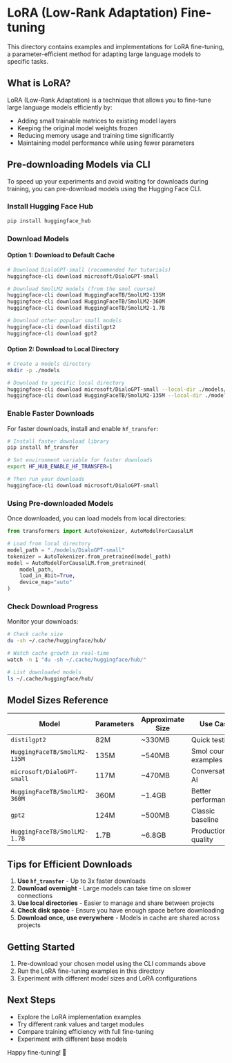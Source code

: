 # LoRA (Low-Rank Adaptation) Fine-tuning

This directory contains examples and implementations for LoRA fine-tuning, a parameter-efficient method for adapting large language models to specific tasks.

## What is LoRA?

LoRA (Low-Rank Adaptation) is a technique that allows you to fine-tune large language models efficiently by:
- Adding small trainable matrices to existing model layers
- Keeping the original model weights frozen
- Reducing memory usage and training time significantly
- Maintaining model performance while using fewer parameters

## Pre-downloading Models via CLI

To speed up your experiments and avoid waiting for downloads during training, you can pre-download models using the Hugging Face CLI.

### Install Hugging Face Hub

```bash
pip install huggingface_hub
```

### Download Models

#### Option 1: Download to Default Cache
```bash
# Download DialoGPT-small (recommended for tutorials)
huggingface-cli download microsoft/DialoGPT-small

# Download SmolLM2 models (from the smol course)
huggingface-cli download HuggingFaceTB/SmolLM2-135M
huggingface-cli download HuggingFaceTB/SmolLM2-360M
huggingface-cli download HuggingFaceTB/SmolLM2-1.7B

# Download other popular small models
huggingface-cli download distilgpt2
huggingface-cli download gpt2
```

#### Option 2: Download to Local Directory
```bash
# Create a models directory
mkdir -p ./models

# Download to specific local directory
huggingface-cli download microsoft/DialoGPT-small --local-dir ./models/DialoGPT-small
huggingface-cli download HuggingFaceTB/SmolLM2-135M --local-dir ./models/SmolLM2-135M
```

### Enable Faster Downloads

For faster downloads, install and enable `hf_transfer`:

```bash
# Install faster download library
pip install hf_transfer

# Set environment variable for faster downloads
export HF_HUB_ENABLE_HF_TRANSFER=1

# Then run your downloads
huggingface-cli download microsoft/DialoGPT-small
```

### Using Pre-downloaded Models

Once downloaded, you can load models from local directories:

```python
from transformers import AutoTokenizer, AutoModelForCausalLM

# Load from local directory
model_path = "./models/DialoGPT-small"
tokenizer = AutoTokenizer.from_pretrained(model_path)
model = AutoModelForCausalLM.from_pretrained(
    model_path,
    load_in_8bit=True,
    device_map="auto"
)
```

### Check Download Progress

Monitor your downloads:

```bash
# Check cache size
du -sh ~/.cache/huggingface/hub/

# Watch cache growth in real-time
watch -n 1 "du -sh ~/.cache/huggingface/hub/"

# List downloaded models
ls ~/.cache/huggingface/hub/
```

## Model Sizes Reference

| Model | Parameters | Approximate Size | Use Case |
|-------|------------|------------------|----------|
| `distilgpt2` | 82M | ~330MB | Quick testing |
| `HuggingFaceTB/SmolLM2-135M` | 135M | ~540MB | Smol course examples |
| `microsoft/DialoGPT-small` | 117M | ~470MB | Conversational AI |
| `HuggingFaceTB/SmolLM2-360M` | 360M | ~1.4GB | Better performance |
| `gpt2` | 124M | ~500MB | Classic baseline |
| `HuggingFaceTB/SmolLM2-1.7B` | 1.7B | ~6.8GB | Production quality |

## Tips for Efficient Downloads

1. **Use `hf_transfer`** - Up to 3x faster downloads
2. **Download overnight** - Large models can take time on slower connections
3. **Use local directories** - Easier to manage and share between projects
4. **Check disk space** - Ensure you have enough space before downloading
5. **Download once, use everywhere** - Models in cache are shared across projects

## Getting Started

1. Pre-download your chosen model using the CLI commands above
2. Run the LoRA fine-tuning examples in this directory
3. Experiment with different model sizes and LoRA configurations

## Next Steps

- Explore the LoRA implementation examples
- Try different rank values and target modules
- Compare training efficiency with full fine-tuning
- Experiment with different base models

Happy fine-tuning! 🚀
